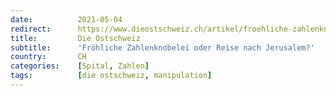 ```yaml
---
date:          2021-05-04
redirect:      https://www.dieostschweiz.ch/artikel/froehliche-zahlenknobelei-oder-reise-nach-jerusalem-a3g33v7
title:         Die Ostschweiz
subtitle:      'Fröhliche Zahlenknobelei oder Reise nach Jerusalem?'
country:       CH
categories:    [Spital, Zahlen]
tags:          [die ostschweiz, manipulation]
---
```

